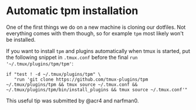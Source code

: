 # Automatic tpm installation

One of the first things we do on a new machine is cloning our dotfiles. Not everything comes with them though, so for example `tpm` most likely won't be installed.

If you want to install `tpm` and plugins automatically when tmux is started, put the following snippet in `.tmux.conf` before the final `run '~/.tmux/plugins/tpm/tpm'`:

```
if "test ! -d ~/.tmux/plugins/tpm" \
   "run 'git clone https://github.com/tmux-plugins/tpm ~/.tmux/plugins/tpm && tmux source ~/.tmux.conf && ~/.tmux/plugins/tpm/bin/install_plugins && tmux source ~/.tmux.conf'"
```

This useful tip was submitted by @acr4 and narfman0.
